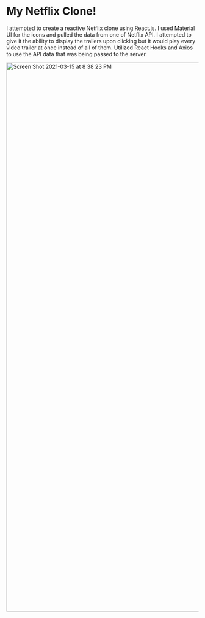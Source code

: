 # My Netflix Clone!

I attempted to create a reactive Netflix clone using React.js. I used Material UI for the icons and pulled the data from one of Netflix API. I attempted to give it the ability to display the trailers upon clicking but it would play every video trailer at once instead of all of them. Utilized React Hooks and Axios to use the API data that was being passed to the server. 

<img width="1440" alt="Screen Shot 2021-03-15 at 8 38 23 PM" src="https://user-images.githubusercontent.com/73255406/111238896-75bcd980-85ce-11eb-9ae1-df48d824a9c9.png">
